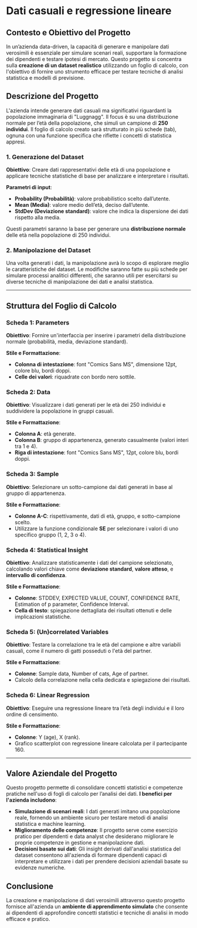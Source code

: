 # Dati casuali e regressione lineare

## Contesto e Obiettivo del Progetto

In un’azienda data-driven, la capacità di generare e manipolare dati verosimili è essenziale per simulare scenari reali, supportare la formazione dei dipendenti e testare ipotesi di mercato. Questo progetto si concentra sulla **creazione di un dataset realistico** utilizzando un foglio di calcolo, con l'obiettivo di fornire uno strumento efficace per testare tecniche di analisi statistica e modelli di previsione.

## Descrizione del Progetto

L'azienda intende generare dati casuali ma significativi riguardanti la popolazione immaginaria di "Luggnagg". Il focus è su una distribuzione normale per l’età della popolazione, che simuli un campione di **250 individui**. Il foglio di calcolo creato sarà strutturato in più schede (tab), ognuna con una funzione specifica che riflette i concetti di statistica appresi.

### 1. Generazione del Dataset
**Obiettivo**: Creare dati rappresentativi delle età di una popolazione e applicare tecniche statistiche di base per analizzare e interpretare i risultati.

**Parametri di input**:
- **Probability (Probabilità)**: valore probabilistico scelto dall’utente.
- **Mean (Media)**: valore medio dell’età, deciso dall’utente.
- **StdDev (Deviazione standard)**: valore che indica la dispersione dei dati rispetto alla media.

Questi parametri saranno la base per generare una **distribuzione normale** delle età nella popolazione di 250 individui.

### 2. Manipolazione del Dataset
Una volta generati i dati, la manipolazione avrà lo scopo di esplorare meglio le caratteristiche del dataset. Le modifiche saranno fatte su più schede per simulare processi analitici differenti, che saranno utili per esercitarsi su diverse tecniche di manipolazione dei dati e analisi statistica.

---

## Struttura del Foglio di Calcolo

### Scheda 1: **Parameters**
**Obiettivo**: Fornire un'interfaccia per inserire i parametri della distribuzione normale (probabilità, media, deviazione standard).

**Stile e Formattazione**:
- **Colonna di intestazione**: font "Comics Sans MS", dimensione 12pt, colore blu, bordi doppi.
- **Celle dei valori**: riquadrate con bordo nero sottile.

### Scheda 2: **Data**
**Obiettivo**: Visualizzare i dati generati per le età dei 250 individui e suddividere la popolazione in gruppi casuali.

**Stile e Formattazione**:
- **Colonna A**: età generate.
- **Colonna B**: gruppo di appartenenza, generato casualmente (valori interi tra 1 e 4).
- **Riga di intestazione**: font "Comics Sans MS", 12pt, colore blu, bordi doppi.

### Scheda 3: **Sample**
**Obiettivo**: Selezionare un sotto-campione dai dati generati in base al gruppo di appartenenza.

**Stile e Formattazione**:
- **Colonne A-C**: rispettivamente, dati di età, gruppo, e sotto-campione scelto.
- Utilizzare la funzione condizionale **SE** per selezionare i valori di uno specifico gruppo (1, 2, 3 o 4).

### Scheda 4: **Statistical Insight**
**Obiettivo**: Analizzare statisticamente i dati del campione selezionato, calcolando valori chiave come **deviazione standard**, **valore atteso**, e **intervallo di confidenza**.

**Stile e Formattazione**:
- **Colonne**: STDDEV, EXPECTED VALUE, COUNT, CONFIDENCE RATE, Estimation of p parameter, Confidence Interval.
- **Cella di testo**: spiegazione dettagliata dei risultati ottenuti e delle implicazioni statistiche.

### Scheda 5: **(Un)correlated Variables**
**Obiettivo**: Testare la correlazione tra le età del campione e altre variabili casuali, come il numero di gatti posseduti o l'età del partner.

**Stile e Formattazione**:
- **Colonne**: Sample data, Number of cats, Age of partner.
- Calcolo della correlazione nella cella dedicata e spiegazione dei risultati.

### Scheda 6: **Linear Regression**
**Obiettivo**: Eseguire una regressione lineare tra l’età degli individui e il loro ordine di censimento.

**Stile e Formattazione**:
- **Colonne**: Y (age), X (rank).
- Grafico scatterplot con regressione lineare calcolata per il partecipante 160.

---

## Valore Aziendale del Progetto

Questo progetto permette di consolidare concetti statistici e competenze pratiche nell'uso di fogli di calcolo per l’analisi dei dati. **I benefici per l'azienda includono**:

- **Simulazione di scenari reali**: I dati generati imitano una popolazione reale, fornendo un ambiente sicuro per testare metodi di analisi statistica e machine learning.
- **Miglioramento delle competenze**: Il progetto serve come esercizio pratico per dipendenti e data analyst che desiderano migliorare le proprie competenze in gestione e manipolazione dati.
- **Decisioni basate sui dati**: Gli insight derivati dall'analisi statistica del dataset consentono all'azienda di formare dipendenti capaci di interpretare e utilizzare i dati per prendere decisioni aziendali basate su evidenze numeriche.

## Conclusione

La creazione e manipolazione di dati verosimili attraverso questo progetto fornisce all'azienda un **ambiente di apprendimento simulato** che consente ai dipendenti di approfondire concetti statistici e tecniche di analisi in modo efficace e pratico.
